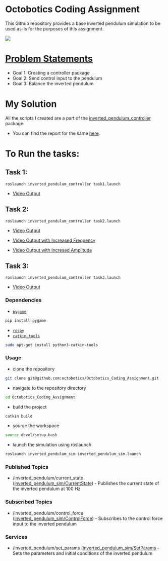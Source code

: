 # Octobotics Coding Assignment

This Github repository provides a base inverted pendulum simulation to be used as-is for the purposes of this assignment.

![](src/inverted_pendulum_sim/media/inverted_pendulum_sim.png)

# [Problem Statements](https://github.com/maanvisingh/Octobotics_Coding_Assignment/blob/main/Robotics%20Engineer%20Coding%20Assignment.pdf)
- Goal 1: Creating a controller package
- Goal 2: Send control input to the pendulum
- Goal 3: Balance the inverted pendulum

# My Solution
All the scripts I created are a part of the [inverted_pendulum_controller](https://github.com/maanvisingh/Octobotics_Coding_Assignment/tree/main/src/inverted_pendulum_controller) package.
- You can find the report for the same [here](https://github.com/maanvisingh/Octobotics_Coding_Assignment/blob/main/Octobotics_Report.pdf).

# To Run the tasks:

## Task 1:
```
roslaunch inverted_pendulum_controller task1.launch  
```
- [Video Output](https://github.com/maanvisingh/Octobotics_Coding_Assignment/blob/main/Videos/task1.webm)

## Task 2:
```
roslaunch inverted_pendulum_controller task2.launch  
```
- [Video Output](https://github.com/maanvisingh/Octobotics_Coding_Assignment/blob/main/Videos/task2_part1.webm)

- [Video Output with Increased Frequency](https://github.com/maanvisingh/Octobotics_Coding_Assignment/blob/main/Videos/task2_part2_increasedFrequency.webm)

- [Video Output with Incresed Amplitude](https://github.com/maanvisingh/Octobotics_Coding_Assignment/blob/main/Videos/task2_part3_increaseAmplitude.webm)

## Task 3:
```
roslaunch inverted_pendulum_controller task3.launch  
```
- [Video Output](https://github.com/maanvisingh/Octobotics_Coding_Assignment/blob/main/Videos/task3.webm)


### Dependencies

- [`pygame`](https://pypi.org/project/pygame/)

```bash
pip install pygame
```

- [`rospy`](http://wiki.ros.org/rospy)
- [`catkin_tools`](https://catkin-tools.readthedocs.io/en/latest/installing.html)

```bash
sudo apt-get install python3-catkin-tools
```

### Usage

- clone the repository

```bash
git clone git@github.com:octobotics/Octobotics_Coding_Assignment.git
```

- navigate to the repository directory

```bash
cd Octobotics_Coding_Assignment
```

- build the project

```bash
catkin build
```
- source the workspace

```bash
source devel/setup.bash
```

- launch the simulation using roslaunch

```bash
roslaunch inverted_pendulum_sim inverted_pendulum_sim.launch
```

### Published Topics
- /inverted_pendulum/current_state ([inverted_pendulum_sim/CurrentState](https://github.com/octobotics/Octobotics_Coding_Assignment/blob/main/src/inverted_pendulum_sim/msg/CurrentState.msg)) - Publishes the current state of the inverted pendulum at 100 Hz
 
### Subscribed Topics
- /inverted_pendulum/control_force ([inverted_pendulum_sim/ControlForce](https://github.com/octobotics/Octobotics_Coding_Assignment/blob/main/src/inverted_pendulum_sim/msg/ControlForce.msg)) - Subscribes to the control force input to the inverted pendulum

### Services
- /inverted_pendulum/set_params ([inverted_pendulum_sim/SetParams](https://github.com/octobotics/Octobotics_Coding_Assignment/tree/main/src/inverted_pendulum_sim/src) - Sets the parameters and initial conditions of the inverted pendulum
